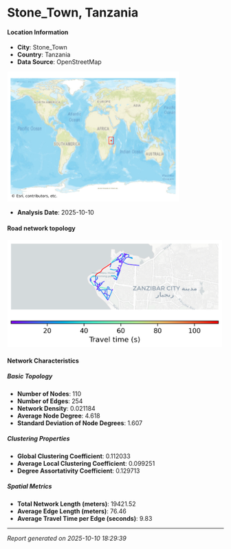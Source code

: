 # Stone_Town, Tanzania

#### Location Information

- **City**: Stone_Town
- **Country**: Tanzania
- **Data Source**: OpenStreetMap
<img src="Stone_Town_location.png" alt="Stone_Town Location Map" width="400" />

- **Analysis Date**: 2025-10-10

#### Road network topology

<img src="Stone_Town_network_map.png" alt="Stone_Town Road Network Map" width="500"/>

#### Network Characteristics

##### Basic Topology

- **Number of Nodes**: 110
- **Number of Edges**: 254
- **Network Density**: 0.021184
- **Average Node Degree**: 4.618
- **Standard Deviation of Node Degrees**: 1.607

##### Clustering Properties

- **Global Clustering Coefficient**: 0.112033
- **Average Local Clustering Coefficient**: 0.099251
- **Degree Assortativity Coefficient**: 0.129713

##### Spatial Metrics

- **Total Network Length (meters)**: 19421.52
- **Average Edge Length (meters)**: 76.46
- **Average Travel Time per Edge (seconds)**: 9.83

---
*Report generated on 2025-10-10 18:29:39*
